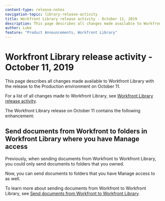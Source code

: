 ```yaml
---
content-type: release-notes
navigation-topic: library-release-activity
title: Workfront Library release activity - October 11, 2019
description: This page describes all changes made available to Workfront Library with the release to the Production environment on October 11.
author: Luke
feature: "Product Announcements, Workfront Library"
---
```


# Workfront Library release activity - October 11, 2019

This page describes all changes made available to Workfront Library with the release to the Production environment on October 11.

For a list of all changes made to Workfront Library, see [Workfront Library release activity](../../../product-announcements/product-releases/library-release-activity/workfront-library-release-activity.md).

The Workfront Library release on October 11 contains the following enhancement:

## Send documents from Workfront to folders in Workfront Library where you have Manage access

Previously, when sending documents from Workfront to Workfront Library, you could only send documents to folders that you owned.

Now, you can send documents to folders that you have Manage access to as well.

To learn more about sending documents from Workfront to Workfront Library, see [Send documents from Workfront to Workfront Library](../../../workfront-library/content-management/send-documents-from-wf-to-library.md).
